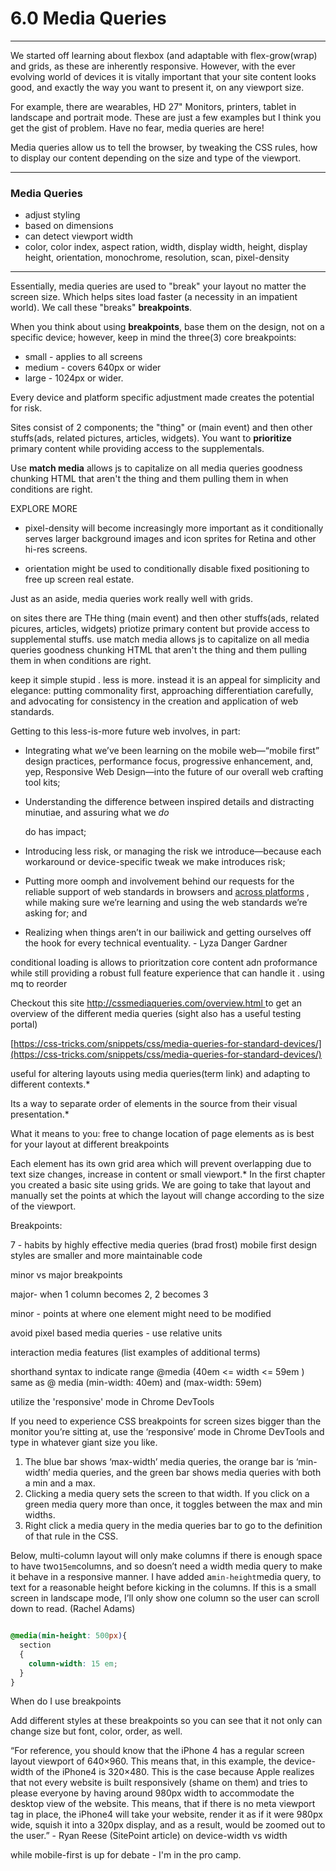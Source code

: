 # 6.0 Media Queries

---

We started off learning about flexbox \(and adaptable with flex-grow\(wrap\) and grids, as these are inherently responsive. However, with the ever evolving world of devices it is vitally important that your site content looks good, and exactly the way you want to present it, on any viewport size.

For example, there are wearables, HD 27" Monitors, printers, tablet in landscape and portrait mode. These are just a few examples but I think you get the gist of problem. Have no fear, media queries are here!

Media queries allow us to tell the browser, by tweaking the CSS rules, how to display our content depending on the size and type of the viewport.

---

### Media Queries

* adjust styling
* based on dimensions
* can detect viewport width
* color, color index, aspect ration, width, display width, height, display height, orientation, monochrome, resolution, scan, pixel-density

---

Essentially, media queries are used to "break" your layout no matter the screen size. Which helps sites load faster (a necessity in an impatient world). We call these "breaks" __breakpoints__.

When you think about using __breakpoints__, base them on the design, not on a specific device; however, keep in mind the three\(3\) core breakpoints:

  * small - applies to all screens
  * medium - covers 640px or wider
  * large - 1024px or wider.

Every device and platform specific adjustment made creates the potential for risk.

Sites consist of 2 components; the "thing" or \(main event\) and then other stuffs\(ads, related pictures, articles, widgets\). You want to **prioritize** primary content while providing access to the supplementals.

Use **match media** allows js to capitalize on all media queries goodness chunking HTML that aren't the thing and them pulling them in when conditions are right.





EXPLORE MORE

  * pixel-density will become increasingly more important as it conditionally serves larger background images and icon sprites for Retina and other hi-res screens.

  * orientation might be used to conditionally disable fixed positioning to free up screen real estate.

  Just as an aside, media queries work really well with grids.

on sites there are THe thing \(main event\) and then other stuffs\(ads, related picures, articles, widgets\) priotize primary content but provide access to supplemental stuffs. use match media allows js to capitalize on all media queries goodness chunking HTML that aren't the thing and them pulling them in when conditions are right.

keep it simple stupid . less is more. instead it is an appeal for simplicity and elegance: putting commonality first, approaching differentiation carefully, and advocating for consistency in the creation and application of web standards.

Getting to this less-is-more future web involves, in part:

* Integrating what we’ve been learning on the mobile web—“mobile first” design practices, performance focus, progressive enhancement, and, yep, Responsive Web Design—into the future of our overall web crafting tool kits;
* Understanding the difference between inspired details and distracting minutiae, and assuring what we
  _do_

  do has impact;
* Introducing less risk, or managing the risk we introduce—because each workaround or device-specific tweak we make introduces risk;
* Putting more oomph and involvement behind our requests for the reliable support of web standards in browsers and
  [across platforms](http://alistapart.com/column/the-web-on-mobile-and-beyond)
  , while making sure we’re learning and using the web standards we’re asking for; and
* Realizing when things aren’t in our bailiwick and getting ourselves off the hook for every technical eventuality. - Lyza Danger Gardner

conditional loading is allows to prioritzation core content adn proformance while still providing a robust full feature experience that can handle it   . using mq to reorder

Checkout this site [http://cssmediaqueries.com/overview.html ](http://cssmediaqueries.com/overview.html)to get an overview of the different media queries \(sight also has a useful testing portal\)

[https://css-tricks.com/snippets/css/media-queries-for-standard-devices/](https://css-tricks.com/snippets/css/media-queries-for-standard-devices/)

useful for altering layouts using media queries\(term link\) and adapting to different contexts.\*

Its a way to separate order of elements in the source from their visual presentation.\*

What it means to you: free to change location of page elements as is best for your layout at different breakpoints

Each element has its own grid area which will prevent overlapping due to text size changes, increase in content or small viewport.\*
In the first chapter you created a basic site using grids.  We are going to take that layout and manually set the points at which the layout will change according to the size of the viewport.

Breakpoints:

7 - habits by highly effective media queries \(brad frost\) mobile first design styles are smaller and more maintainable code

minor vs major breakpoints

major- when 1 column becomes 2, 2 becomes 3

minor - points at where one element might need to be modified

avoid pixel based media queries - use relative units

interaction media features \(list examples of additional terms\)

shorthand syntax to indicate range @media \(40em &lt;= width &lt;= 59em \) same as @ media \(min-width: 40em\) and \(max-width: 59em\)

utilize the 'responsive' mode in Chrome DevTools

If you need to experience CSS breakpoints for screen sizes bigger than the monitor you’re sitting at, use the ‘responsive’ mode in Chrome DevTools and type in whatever giant size you like.

1. The blue bar shows ‘max-width’ media queries, the orange bar is ‘min-width’ media queries, and the green bar shows media queries with both a min and a max.
2. Clicking a media query sets the screen to that width. If you click on a green media query more than once, it toggles between the max and min widths.
3. Right click a media query in the media queries bar to go to the definition of that rule in the CSS.

Below, multi-column layout will only make columns if there is enough space to have two`15em`columns, and so doesn’t need a width media query to make it behave in a responsive manner. I have added a`min-height`media query, to text for a reasonable height before kicking in the columns. If this is a small screen in landscape mode, I’ll only show one column so the user can scroll down to read. \(Rachel Adams\)

```css

@media(min-height: 500px){
  section
  {
    column-width: 15 em;
  }
}
```

When do I use breakpoints

Add different styles at these breakpoints so you can see that it not only can change size but font, color, order, as well.

“For reference, you should know that the iPhone 4 has a regular screen layout viewport of 640×960. This means that, in this example, the device-width of the iPhone4 is 320×480. This is the case because Apple realizes that not every website is built responsively \(shame on them\) and tries to please everyone by having around 980px width to accommodate the desktop view of the website. This means, that if there is no meta viewport tag in place, the iPhone4 will take your website, render it as if it were 980px wide, squish it into a 320px display, and as a result, would be zoomed out to the user.” - Ryan Reese \(SitePoint article\) on device-width vs width

while mobile-first is up for debate - I'm in the pro camp.

